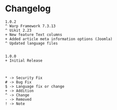# Changelog


	1.0.2
	^ Warp Framework 7.3.13
	^ Uikit 2.23
	+ New feature Text columns
	+ Added article meta information options (Joomla)
    ^ Updated language files


	1.0.0
	+ Initial Release



	* -> Security Fix
	# -> Bug Fix
	$ -> Language fix or change
	+ -> Addition
	^ -> Change
	- -> Removed
	! -> Note
